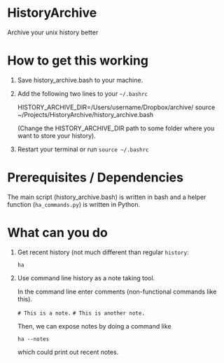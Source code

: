 # HistoryArchive
Archive your unix history better

# How to get this working

1. Save history_archive.bash to your machine.

2. Add the following two lines to your `~/.bashrc`

   HISTORY_ARCHIVE_DIR=/Users/username/Dropbox/archive/
   source ~/Projects/HistoryArchive/history_archive.bash

   (Change the HISTORY_ARCHIVE_DIR path to some folder where you want to store your history).

3. Restart your terminal or run `source ~/.bashrc`

# Prerequisites / Dependencies
The main script (history_archive.bash) is written in bash and a helper function (`ha_commands.py`) is written in Python. 

# What can you do

1. Get recent history (not much different than regular `history`:

   `ha`

2. Use command line history as a note taking tool. 

   In the command line enter comments (non-functional commands like this).
   
   `# This is a note.`
   `# This is another note.`

   Then, we can expose notes by doing a command like

   `ha --notes`

   which could print out recent notes.

